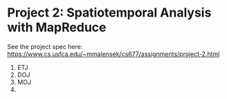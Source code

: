 # Project 2: Spatiotemporal Analysis with MapReduce

See the project spec here: https://www.cs.usfca.edu/~mmalensek/cs677/assignments/project-2.html

1. ETJ
2. DOJ
3. MOJ
4. 